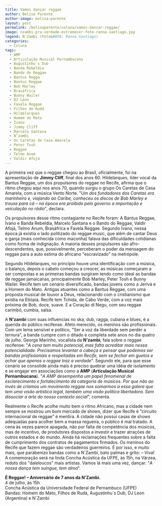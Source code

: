 ```yaml
---
title: Vamos dançar reggae
author: Belisa Parente
author-image: belisa-parente
layout: post
permalink: /belisaparente/coluna/vamos-dancar-reggae/
image: nzambi-pra-verdade-estremecer-foto-ranna-santiago.jpg
legend: N'Zambi (Foto&#058; Ranna Santiago)
categories:
  - Coluna
tags:
  - AMP
  - Articulação Musical Pernambucana
  - Augustinhu´s Dub
  - Banda Rebeldia
  - Bando do Reggae
  - Bantus Regga
  - Bantus Reggae
  - Bob Marley
  - Brasáfrica
  - Bunny Wailer
  - DJ Leon
  - Favela Reggae
  - Filhos de Rudá
  - Hildelarques
  - Homem do Mato
  - Ívano
  - Jimmy Cliff
  - Marcelo Santana
  - N’zambi
  - Os Caretas de Casa Amarela
  - Peter Tosh
  - Reggae
  - Telmo Anum
  - Valdir Afojá
---
```

A primeira vez que o reggae chegou ao Brasil, oficialmente, foi na apresentação de **Jimmy Cliff**, final dos anos 60. Hildelarques, líder vocal da Bantus Reggae, um dos propulsores do reggae no Recife, afirma que o ritmo chegou aqui nos anos 70, quando surgiu o grupo Os Caretas de Casa Amarela, com a música Vento Norte. "*Um dos fundadores dos Caretas era marinheiro e, viajando ao Caribe, conheceu os discos de Bob Marley e trouxe para cá – na época era proibido pelo governo a importação e veiculação no rádio*", declara.

Os propulsores desse ritmo contagiante no Recife foram: A Bantus Reggae, Ívano e Banda Rebeldia, Marcelo Santana e o Bando do Reggae, Valdir Afojá, Telmo Anum, Brasáfrica e Favela Reggae. Segundo Ívano, nessa época já existia o lado politizado do reggae music, que além de cantar Deus e ganja (mais conhecida como maconha) falava das dificuldades cotidianas como forma de indignação. A maioria desses propulsores são afro-descendentes, que, possivelmente, perceberam o poder da mensagem do reggae para a auto estima do africano "escravizado" na metrópole.

Segundo Hildelarques, no princípio houve uma identificação com a música, o balanço, depois o cabelo começou a crescer, as músicas começaram a ser compostas e as primeiras bandas surgiram tendo como ideal as bandas de reggae jamaicanas, principalmente Bob Marley, Peter Tosh e Bunny Wailer. Recife tem um cenário diversificado, bandas jovens como a Jerivá e a Homem do Mato. Antigas atuantes como a Bantus Reggae, com uma proposta musical de louvor a Deus, relacionando com o cristianismo que existia na Etiópia. Recife tem Tchida, de Cabo Verde, com a voz mais próxima de Bob, doce, suave. E a Coração di Negu, com seu reggae carimbó, cumbia, salsa.

A **N’zambi** com suas influencias no ska, dub, ragga, cubana e blues, é a querida do público recifense. Afeto merecido, os meninos são profissionais. Com um lema sensível e político, "Ser a voz da liberdade sem perder a ternura", a banda cumpre com o ditado e completa sete anos no dia quatro de julho. George Marinho, vocalista da **N’zambi**, fala sobre o reggae recifense: "*A cena tem muito potencial, mas falta acreditar mais nessa potencialidade. Precisamos levantar a cabeça e pensar que podemos ser bandas profissionais e respeitadas em Recife, sem se fechar em guetos e achar que apenas o reggae traz a verdade*". Segundo ele, para que esse cenário se consolide ainda mais é preciso quebrar uma idéia de isolamento e se engajar em associações como a **AMP** (**Articulação Musical Pernambucana**). "*A AMP desempenha um papel fenomenal de esclarecimento e fortalecimento da categoria de músicos. Por que não ao invés de criamos um movimento reggae nos somarmos a essa galera que tem uma visão artística legal, também uma visão política libertadora. Sem dissociar a arte do nosso contexto social*", comenta.

Realmente o Recife acolhe muito bem o ritmo Africano, mas a cidade nem sempre se mostrou um bom mercado de shows, dizer que Recife é "circuito internacional de reggae" é mentira. A cidade não possui casas de shows adequadas para acolher bem a massa regueira, o público é mal tratado. A cena às vezes parece apagada, não por falta de competência dos músicos, mas de incentivo, de produtores dispostos a investir e trazer atrações de outros estados e do mundo. Ainda há reclamações frequentes sobre a falta de cumprimento dos contratos de pagamentos firmados. Os meninos do Recife que fazem reggae são verdadeiros guerreiros. É por isso, e muito mais, que parabenizo bandas como a N´Zambi, bato palmas e grito: – Viva! A comemoração será na linda Concha Acústica da UFPE, às 15h, na Várzea, reduto dos "daleloucos" mais artistas. Vamos lá mais uma vez, dançar: "_A nossa dança tem suingue, tem alma_".

**É Reggae! &#8211; Aniversário de 7 anos da N’Zambi.**  
4 de julho, às 15h  
Concha Acústica da Universidade Federal de Pernambuco (UFPE)  
Bandas: Homem do Mato, Filhos de Rudá, Augustinhu´s Dub, DJ Leon (Argentina) e N´Zambi